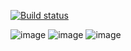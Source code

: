 [![Build status](https://ci.appveyor.com/api/projects/status/0cekn03xv131vdpx?svg=true)](https://ci.appveyor.com/project/Dimmidro11/patterns-task1)

![image](https://github.com/user-attachments/assets/20a133dd-6ce7-41fd-b2ab-75afaa792c48)
![image](https://github.com/user-attachments/assets/3ecd6d0a-5ec7-4202-8383-c2f7f5a9e4a2)
![image](https://github.com/user-attachments/assets/7954dc62-9c78-4403-9662-9d4b906e46c0)

